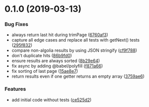# 0.1.0 (2019-03-13)


### Bug Fixes

* always return last hit during trimPage ([6760af3](https://github.com/chrisvxd/combine-pagination/commit/6760af3))
* capture all edge cases and replace all tests with getNext() tests ([295f832](https://github.com/chrisvxd/combine-pagination/commit/295f832))
* compare non-algolia results by using JSON stringify ([cf9f788](https://github.com/chrisvxd/combine-pagination/commit/cf9f788))
* don't duplicate hits ([86b9fd0](https://github.com/chrisvxd/combine-pagination/commit/86b9fd0))
* ensure results are always sorted ([8b29e64](https://github.com/chrisvxd/combine-pagination/commit/8b29e64))
* fix async by adding @babel/polyfill ([f871a66](https://github.com/chrisvxd/combine-pagination/commit/f871a66))
* fix sorting of last page ([15ae8e7](https://github.com/chrisvxd/combine-pagination/commit/15ae8e7))
* return results even if one getter returns an empty array ([3759ae6](https://github.com/chrisvxd/combine-pagination/commit/3759ae6))


### Features

* add initial code without tests ([ce525d2](https://github.com/chrisvxd/combine-pagination/commit/ce525d2))



